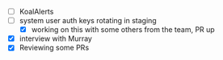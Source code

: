 * [ ] KoalAlerts
* [ ] system user auth keys rotating in staging
  * [x] working on this with some others from the team, PR up
* [x] interview with Murray
* [x] Reviewing some PRs

